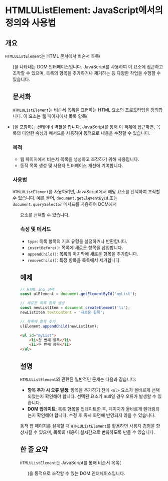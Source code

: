 <!--
Meta Description: # HTMLUListElement: JavaScript에서의 정의와 사용법 ## 개요 `HTMLUListElement`는 HTML 문서에서 비순서 목록(<ul>)을 나타내는 DOM 인터페이스입니다. JavaScript를 사용하여 이 요소에 접근하고 조작할 수 있으며, ...
Meta Keywords: htmlulistelement, 있습니다, 항목을, html, 비순서
-->

# HTMLUListElement: JavaScript에서의 정의와 사용법

## 개요
`HTMLUListElement`는 HTML 문서에서 비순서 목록(<ul>)을 나타내는 DOM 인터페이스입니다. JavaScript를 사용하여 이 요소에 접근하고 조작할 수 있으며, 목록의 항목을 추가하거나 제거하는 등 다양한 작업을 수행할 수 있습니다.

## 문서화
`HTMLUListElement`는 비순서 목록을 표현하는 HTML 요소의 프로토타입을 정의합니다. 이 요소는 웹 페이지에서 목록 항목(<li>)을 포함하는 컨테이너 역할을 합니다. JavaScript를 통해 이 객체에 접근하면, 목록의 다양한 속성과 메서드를 사용하여 동적으로 내용을 수정할 수 있습니다.

### 목적
- 웹 페이지에서 비순서 목록을 생성하고 조작하기 위해 사용됩니다.
- 동적 목록 생성 및 사용자 인터페이스 개선에 기여합니다.

### 사용법
`HTMLUListElement`를 사용하려면, JavaScript에서 해당 요소를 선택하여 조작할 수 있습니다. 예를 들어, `document.getElementById` 또는 `document.querySelector` 메서드를 사용하여 DOM에서 <ul> 요소를 선택할 수 있습니다.

### 속성 및 메서드
- `type`: 목록 항목의 기호 유형을 설정하거나 반환합니다.
- `insertBefore()`: 목록에 새로운 항목을 삽입합니다.
- `appendChild()`: 목록의 마지막에 새로운 항목을 추가합니다.
- `removeChild()`: 특정 항목을 목록에서 제거합니다.

## 예제
```javascript
// HTML 요소 선택
const ulElement = document.getElementById('myList');

// 새로운 목록 항목 생성
const newListItem = document.createElement('li');
newListItem.textContent = '새로운 항목';

// 목록에 항목 추가
ulElement.appendChild(newListItem);
```

```html
<ul id="myList">
    <li>첫 번째 항목</li>
    <li>두 번째 항목</li>
</ul>
```

## 설명
`HTMLUListElement`와 관련된 일반적인 문제는 다음과 같습니다:
- **항목 추가 시 오류 발생**: 항목을 추가하기 전에 `<ul>` 요소가 올바르게 선택되었는지 확인해야 합니다. 선택된 요소가 null일 경우 오류가 발생할 수 있습니다.
- **DOM 업데이트**: 목록 항목을 업데이트한 후, 페이지가 올바르게 렌더링되는지 확인해야 합니다. 수정 후 즉시 화면에 반영되지 않을 수 있습니다.

동적 웹 페이지를 설계할 때 `HTMLUListElement`를 활용하면 사용자 경험을 향상시킬 수 있으며, 목록의 내용이 실시간으로 변화하도록 만들 수 있습니다.

## 한 줄 요약
`HTMLUListElement`는 JavaScript를 통해 비순서 목록(<ul>)을 동적으로 조작할 수 있는 DOM 인터페이스입니다.